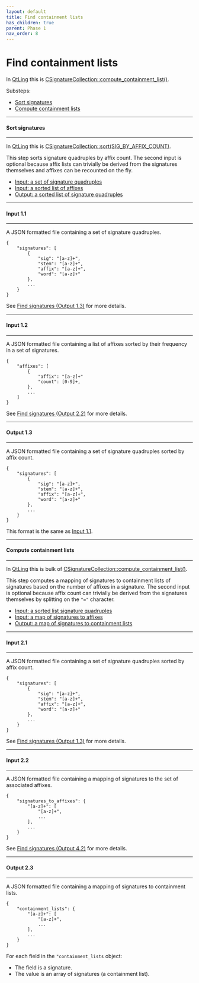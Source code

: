 ```yaml
---
layout: default
title: Find containment lists
has_children: true
parent: Phase 1
nav_order: 8
---
```


# Find containment lists

In [QtLing](https://github.com/edahlgren/QtLing/tree/6df4bf4898274a26db7fc961f4cc7e8f7c0a91eb/QtLing) this is [CSignatureCollection::compute_containment_list()](https://github.com/edahlgren/QtLing/blob/6df4bf4898274a26db7fc961f4cc7e8f7c0a91eb/QtLing/SignatureCollection.cpp#L151).

Substeps:

+ [Sort signatures](#sort-signatures)
+ [Compute containment lists](#compute-containment-lists)

---

#### Sort signatures

---

In [QtLing](https://github.com/edahlgren/QtLing/tree/6df4bf4898274a26db7fc961f4cc7e8f7c0a91eb/QtLing) this is [CSignatureCollection::sort(SIG_BY_AFFIX_COUNT)](https://github.com/edahlgren/QtLing/blob/6df4bf4898274a26db7fc961f4cc7e8f7c0a91eb/QtLing/SignatureCollection.cpp#L116).

This step sorts signature quadruples by affix count. The second input is optional because affix lists can trivially be derived from the signatures themselves and affixes can be recounted on the fly.

+ [Input: a set of signature quadruples](#input-11)
+ [Input: a sorted list of affixes](#input-12)
+ [Output: a sorted list of signature quadruples](#output-13)

---

#### Input 1.1

---

A JSON formatted file containing a set of signature quadruples.

```
{
    "signatures": [
        {
            "sig": "[a-z]+",
            "stem": "[a-z]+",
            "affix": "[a-z]+",
            "word": "[a-z]+"
        },
        ...
    }
}
```

See [Find signatures (Output 1.3)](./FindSignatures.html#output-13) for more details.

---

#### Input 1.2

---

A JSON formatted file containing a list of affixes sorted by their frequency in a set of signatures.

```
{
    "affixes": [
        {
            "affix": "[a-z]+"
            "count": [0-9]+,
        },
        ...
    ]
}
```

See [Find signatures (Output 2.2)](./FindSignatures.html#output-22) for more details.

---

#### Output 1.3

---

A JSON formatted file containing a set of signature quadruples sorted by affix count.

```
{
    "signatures": [
        {
            "sig": "[a-z]+",
            "stem": "[a-z]+",
            "affix": "[a-z]+",
            "word": "[a-z]+"
        },
        ...
    }
}
```

This format is the same as [Input 1.1](#input-11).

---

#### Compute containment lists

---

In [QtLing](https://github.com/edahlgren/QtLing/tree/6df4bf4898274a26db7fc961f4cc7e8f7c0a91eb/QtLing) this is bulk of [CSignatureCollection::compute_containment_list()](https://github.com/edahlgren/QtLing/blob/6df4bf4898274a26db7fc961f4cc7e8f7c0a91eb/QtLing/SignatureCollection.cpp#L151).

This step computes a mapping of signatures to containment lists of signatures based on the number of affixes in a signature. The second input is optional because affix count can trivially be derived from the signatures themselves by splitting on the `"="` character.

+ [Input: a sorted list signature quadruples](#input-21)
+ [Input: a map of signatures to affixes](#input-22)
+ [Output: a map of signatures to containment lists](#output-23)

---

#### Input 2.1

---

A JSON formatted file containing a set of signature quadruples sorted by affix count.

```
{
    "signatures": [
        {
            "sig": "[a-z]+",
            "stem": "[a-z]+",
            "affix": "[a-z]+",
            "word": "[a-z]+"
        },
        ...
    }
}
```

See [Find signatures (Output 1.3)](./FindSignatures.html#output-13) for more details.

---

#### Input 2.2

---

A JSON formatted file containing a mapping of signatures to the set of associated affixes.

```
{
    "signatures_to_affixes": {
        "[a-z]+": [
            "[a-z]+",
            ...
        ],
        ...
    }
}
```

See [Find signatures (Output 4.2)](./FindSignatures.html#output-42) for more details.

---

#### Output 2.3

---

A JSON formatted file containing a mapping of signatures to containment lists.

```
{
    "containment_lists": {
        "[a-z]+": [
            "[a-z]+",
            ...
        ],
        ...
    }
}
```

For each field in the `"containment_lists` object:

+ The field is a signature.
+ The value is an array of signatures (a containment list).
